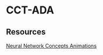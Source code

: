 # CCT-ADA

## Resources

[Neural Network Concepts Animations](https://nnfs.io/neural_network_animations)
